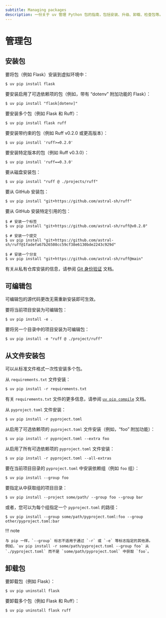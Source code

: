 ```yaml
---
subtitle: Managing packages
description: 一份关于 uv 管理 Python 包的指南，包括安装、升级、卸载、检查包等。
---
```


# 管理包

## 安装包

要将包（例如 Flask）安装到虚拟环境中：

```console
$ uv pip install flask
```

要安装启用了可选依赖项的包（例如，带有 “dotenv” 附加功能的 Flask）：

```console
$ uv pip install "flask[dotenv]"
```

要安装多个包（例如 Flask 和 Ruff）：

```console
$ uv pip install flask ruff
```

要安装带约束的包（例如 Ruff v0.2.0 或更高版本）：

```console
$ uv pip install 'ruff>=0.2.0'
```

要安装特定版本的包（例如 Ruff v0.3.0）：

```console
$ uv pip install 'ruff==0.3.0'
```

要从磁盘安装包：

```console
$ uv pip install "ruff @ ./projects/ruff"
```

要从 GitHub 安装包：

```console
$ uv pip install "git+https://github.com/astral-sh/ruff"
```

要从 GitHub 安装特定引用的包：

```console
$ # 安装一个标签
$ uv pip install "git+https://github.com/astral-sh/ruff@v0.2.0"

$ # 安装一个提交
$ uv pip install "git+https://github.com/astral-sh/ruff@1fadefa67b26508cc59cf38e6130bde2243c929d"

$ # 安装一个分支
$ uv pip install "git+https://github.com/astral-sh/ruff@main"
```

有关从私有仓库安装的信息，请参阅 [Git 身份验证](../concepts/authentication.md#git) 文档。

## 可编辑包

可编辑包的源代码更改无需重新安装即可生效。

要将当前项目安装为可编辑包：

```console
$ uv pip install -e .
```

要将另一个目录中的项目安装为可编辑包：

```console
$ uv pip install -e "ruff @ ./project/ruff"
```

## 从文件安装包

可以从标准文件格式一次性安装多个包。

从 `requirements.txt` 文件安装：

```console
$ uv pip install -r requirements.txt
```

有关 `requirements.txt` 文件的更多信息，请参阅 [`uv pip compile`](./compile.md) 文档。

从 `pyproject.toml` 文件安装：

```console
$ uv pip install -r pyproject.toml
```

从启用了可选依赖项的 `pyproject.toml` 文件安装（例如，“foo” 附加功能）：

```console
$ uv pip install -r pyproject.toml --extra foo
```

从启用了所有可选依赖项的 `pyproject.toml` 文件安装：

```console
$ uv pip install -r pyproject.toml --all-extras
```

要在当前项目目录的 `pyproject.toml` 中安装依赖组（例如 `foo` 组）：

```console
$ uv pip install --group foo
```

要指定从中获取组的项目目录：

```console
$ uv pip install --project some/path/ --group foo --group bar
```

或者，您可以为每个组指定一个 `pyproject.toml` 的路径：

```console
$ uv pip install --group some/path/pyproject.toml:foo --group other/pyproject.toml:bar
```

!!! note

    与 pip 一样，`--group` 标志不适用于通过 `-r` 或 `-e` 等标志指定的其他源。
    例如，`uv pip install -r some/path/pyproject.toml --group foo` 从 `./pyproject.toml` 而不是 `some/path/pyproject.toml` 中获取 `foo`。

## 卸载包

要卸载包（例如 Flask）：

```console
$ uv pip uninstall flask
```

要卸载多个包（例如 Flask 和 Ruff）：

```console
$ uv pip uninstall flask ruff
```

